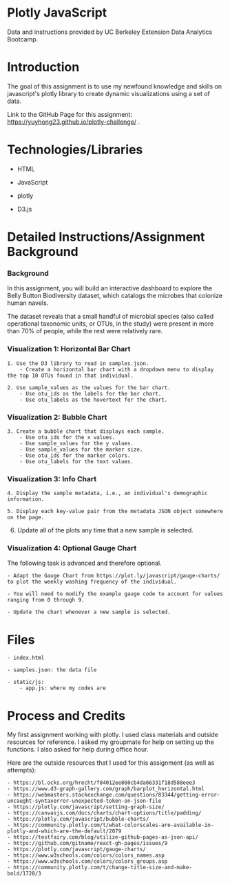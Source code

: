 # Plotly JavaScript

Data and instructions provided by UC Berkeley Extension Data Analytics Bootcamp.

# Introduction 

The goal of this assignment is to use my newfound knowledge and skills on javascript's plotly library to create dynamic visualizations using a set of data.

Link to the GitHub Page for this assignment: https://yuyhong23.github.io/plotly-challenge/ .

# Technologies/Libraries

- HTML

- JavaScript

- plotly

- D3.js

# Detailed Instructions/Assignment Background

### Background

   In this assignment, you will build an interactive dashboard to explore the Belly Button Biodiversity dataset, which catalogs the microbes that colonize human navels.
    
   The dataset reveals that a small handful of microbial species (also called operational taxonomic units, or OTUs, in the study) were present in more than 70% of people, while the rest were relatively rare.

### Visualization 1: Horizontal Bar Chart

    1. Use the D3 library to read in samples.json.
        - Create a horizontal bar chart with a dropdown menu to display the top 10 OTUs found in that individual.

    2. Use sample_values as the values for the bar chart.
        - Use otu_ids as the labels for the bar chart.
        - Use otu_labels as the hovertext for the chart.

### Visualization 2: Bubble Chart

    3. Create a bubble chart that displays each sample.
        - Use otu_ids for the x values.
        - Use sample_values for the y values.
        - Use sample_values for the marker size.
        - Use otu_ids for the marker colors.
        - Use otu_labels for the text values.

### Visualization 3: Info Chart

    4. Display the sample metadata, i.e., an individual's demographic information.
    
    5. Display each key-value pair from the metadata JSON object somewhere on the page.
    
6. Update all of the plots any time that a new sample is selected.

### Visualization 4: Optional Gauge Chart

The following task is advanced and therefore optional.

    - Adapt the Gauge Chart from https://plot.ly/javascript/gauge-charts/ to plot the weekly washing frequency of the individual.

    - You will need to modify the example gauge code to account for values ranging from 0 through 9.

    - Update the chart whenever a new sample is selected.

# Files

    - index.html
    
    - samples.json: the data file
    
    - static/js:
        - app.js: where my codes are

# Process and Credits

My first assignment working with plotly. I used class materials and outside resources for reference. I asked my groupmate for help on setting up the functions. I also asked for help during office hour.

Here are the outside resources that I used for this assignment (as well as attempts):

    - https://bl.ocks.org/hrecht/f84012ee860cb4da66331f18d588eee3
    - https://www.d3-graph-gallery.com/graph/barplot_horizontal.html
    - https://webmasters.stackexchange.com/questions/83344/getting-error-uncaught-syntaxerror-unexpected-token-on-json-file
    - https://plotly.com/javascript/setting-graph-size/
    - https://canvasjs.com/docs/charts/chart-options/title/padding/
    - https://plotly.com/javascript/bubble-charts/
    - https://community.plotly.com/t/what-colorscales-are-available-in-plotly-and-which-are-the-default/2079
    - https://testfairy.com/blog/utilize-github-pages-as-json-api/
    - https://github.com/gitname/react-gh-pages/issues/9
    - https://plotly.com/javascript/gauge-charts/
    - https://www.w3schools.com/colors/colors_names.asp
    - https://www.w3schools.com/colors/colors_groups.asp
    - https://community.plotly.com/t/change-title-size-and-make-bold/1728/3
